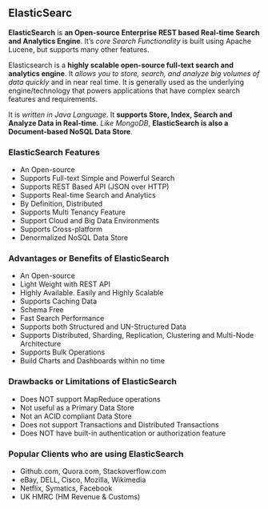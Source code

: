 ## ElasticSearc
**ElasticSearch** is **an Open-source Enterprise REST based Real-time Search and Analytics Engine**. It’s *core Search Functionality* is built using Apache Lucene, but supports many other features.

Elasticsearch is a **highly scalable open-source full-text search and analytics engine**. It *allows you to store, search, and analyze big volumes of data quickly* and in near real time. It is generally used as the underlying engine/technology that powers applications that have complex search features and requirements.

It is *written in Java Language*. It **supports Store, Index, Search and Analyze Data in Real-time**. *Like MongoDB*, **ElasticSearch is also a Document-based NoSQL Data Store**.

### ElasticSearch Features
- An Open-source
- Supports Full-text Simple and Powerful Search
- Supports REST Based API (JSON over HTTP)
- Supports Real-time Search and Analytics
- By Definition, Distributed
- Supports Multi Tenancy Feature
- Support Cloud and Big Data Environments
- Supports Cross-platform
- Denormalized NoSQL Data Store

### Advantages or Benefits of ElasticSearch
- An Open-source
- Light Weight with REST API
- Highly Available. Easily and Highly Scalable
- Supports Caching Data
- Schema Free
- Fast Search Performance
- Supports both Structured and UN-Structured Data
- Supports Distributed, Sharding, Replication, Clustering and Multi-Node Architecture
- Supports Bulk Operations
- Build Charts and Dashboards within no time

### Drawbacks or Limitations of ElasticSearch
- Does NOT support MapReduce operations
- Not useful as a Primary Data Store
- Not an ACID compliant Data Store
- Does not support Transactions and Distributed Transactions
- Does NOT have built-in authentication or authorization feature

### Popular Clients who are using ElasticSearch
- Github.com, Quora.com, Stackoverflow.com
- eBay, DELL, Cisco, Mozilla, Wikimedia
- Netflix, Symatics, Facebook
- UK HMRC (HM Revenue & Customs)

